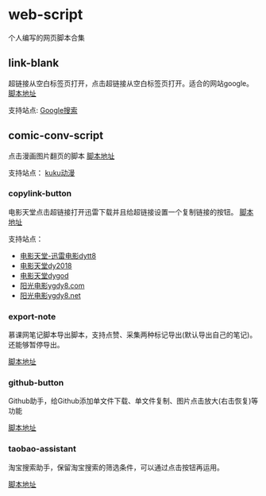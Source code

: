 # web-script
个人编写的网页脚本合集

## link-blank
超链接从空白标签页打开，点击超链接从空白标签页打开。适合的网站google。
[脚本地址](https://greasyfork.org/zh-CN/scripts/35230-%E8%B6%85%E9%93%BE%E6%8E%A5%E4%BB%8E%E7%A9%BA%E7%99%BD%E6%A0%87%E7%AD%BE%E6%89%93%E5%BC%80)

支持站点:
[Google搜索](https://www.google.com/search)

## comic-conv-script
点击漫画图片翻页的脚本
[脚本地址](https://greasyfork.org/zh-CN/scripts/33966-%E6%BC%AB%E7%94%BB%E7%BF%BB%E9%A1%B5%E8%84%9A%E6%9C%AC)

支持站点：
[kuku动漫](http://comic.kukudm.com/)


### copylink-button
电影天堂点击超链接打开迅雷下载并且给超链接设置一个复制链接的按钮。
[脚本地址](https://greasyfork.org/zh-CN/scripts/35065-%E7%94%B5%E5%BD%B1%E5%A4%A9%E5%A0%82%E9%93%BE%E6%8E%A5%E5%A4%8D%E5%88%B6)

支持站点：
- [电影天堂-迅雷电影dytt8](http://www.dytt8.net/)
- [电影天堂dy2018](http://www.dy2018.com/)
- [电影天堂dygod](http://www.dygod.com/)
- [阳光电影ygdy8.com](http://www.ygdy8.com/)
- [阳光电影ygdy8.net](http://www.ygdy8.net/)

### export-note
慕课网笔记脚本导出脚本，支持点赞、采集两种标记导出(默认导出自己的笔记)。还能够暂停导出。

[脚本地址](https://greasyfork.org/zh-CN/scripts/35993-%E5%AF%BC%E5%87%BA%E6%85%95%E8%AF%BE%E7%BD%91%E7%AC%94%E8%AE%B0)

### github-button
Github助手，给Github添加单文件下载、单文件复制、图片点击放大(右击恢复)等功能

[脚本地址](https://greasyfork.org/zh-CN/scripts/37899-github%E5%8A%A9%E6%89%8B)

### taobao-assistant
淘宝搜索助手，保留淘宝搜索的筛选条件，可以通过点击按钮再运用。

[脚本地址](https://greasyfork.org/zh-CN/scripts/38198-%E6%B7%98%E5%AE%9D%E6%90%9C%E7%B4%A2%E5%8A%A9%E6%89%8B)